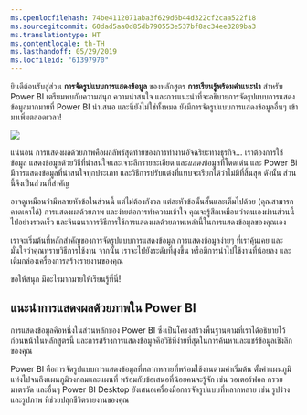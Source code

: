 ```yaml
---
ms.openlocfilehash: 74be4112071aba3f629d6b44d322cf2caa522f18
ms.sourcegitcommit: 60dad5aa0d85db790553e537bf8ac34ee3289ba3
ms.translationtype: HT
ms.contentlocale: th-TH
ms.lasthandoff: 05/29/2019
ms.locfileid: "61397970"
---
```

ยินดีต้อนรับสู่ส่วน **การจัดรูปแบบการแสดงข้อมูล** ของหลักสูตร **การเรียนรู้พร้อมคำแนะนำ** สำหรับ Power BI เตรียมพบกับความสนุก ความน่าสนใจ และการแนะนำที่จะอธิบายการจัดรูปแบบการแสดงข้อมูลมากมายที่ Power BI นำเสนอ และนี่ยังไม่ใช่ทั้งหมด ยังมีการจัดรูปแบบการแสดงข้อมูลอื่นๆ เข้ามาเพิ่มตลอดเวลา!

![](media/3-1-intro-visualizations/3-1_1.png)

แน่นอน การแสดงผลด้วยภาพคือผลลัพธ์สุดท้ายของการทำงานอัจฉริยะทางธุรกิจ... เราต้องการใช้ข้อมูล แสดงข้อมูลด้วยวิธีที่น่าสนใจและเจาะลึกรายละเอียด และ*แสดง*ข้อมูลที่โดดเด่น และ Power Bi มีการแสดงข้อมูลที่น่าสนใจทุกประเภท และวิธีการปรับแต่งที่แทบจะเรียกได้ว่าไม่มีที่สิ้นสุด ดังนั้น ส่วนนี้จึงเป็นส่วนที่สำคัญ

อาจดูเหมือนว่ามีหลายหัวข้อในส่วนนี้ แต่ไม่ต้องกังวล แต่ละหัวข้อนั้นสั้นและเต็มไปด้วย (คุณสามารถคาดเดาได้) การแสดงผลด้วยภาพ และง่ายต่อการทำความเข้าใจ คุณจะรู้สึกเหมือนว่าตนเองผ่านส่วนนี้ไปอย่างรวดเร็ว และจินตนาการวิธีการใช้การแสดงผลด้วยภาพเหล่านี้ในการแสดงข้อมูลของคุณเอง

เราจะเริ่มต้นที่หลักสำคัญของการจัดรูปแบบการแสดงข้อมูล การแสดงข้อมูลง่ายๆ ที่เราคุ้นเคย และมั่นใจว่าคุณทราบวิธีการใช้งาน จากนั้น เราจะไปยังระดับที่สูงขึ้น หรือมีการนำไปใช้งานที่น้อยลง และเติมกล่องเครื่องการสร้างรายงานของคุณ

ขอให้สนุก มีอะไรมากมายให้เรียนรู้ที่นี่!

## <a name="introduction-to-visuals-in-power-bi"></a>แนะนำการแสดงผลด้วยภาพใน Power BI
การแสดงข้อมูลคือหนึ่งในส่วนหลักของ Power BI ซึ่งเป็นโครงสร้างพื้นฐานตามที่เราได้อธิบายไว้ก่อนหน้าในหลักสูตรนี้ และการสร้างการแสดงข้อมูลคือวิธีที่ง่ายที่สุดในการค้นหาและแชร์ข้อมูลเชิงลึกของคุณ

Power BI คือการจัดรูปแบบการแสดงข้อมูลที่หลากหลายที่พร้อมใช้งานตามค่าเริ่มต้น ตั้งค่าแผนภูมิแท่งไปจนถึงแผนภูมิวงกลมและแผนที่ พร้อมกับข้อเสนอที่น้อยคนจะรู้จัก เช่น วอเตอร์ฟอล กรวย มาตรวัด และอื่นๆ Power BI Desktop ยังเสนอเครื่องมือการจัดรูปแบบที่หลากหลาย เช่น รูปร่างและรูปภาพ ที่ช่วยปลุกชีวิตรายงานของคุณ

